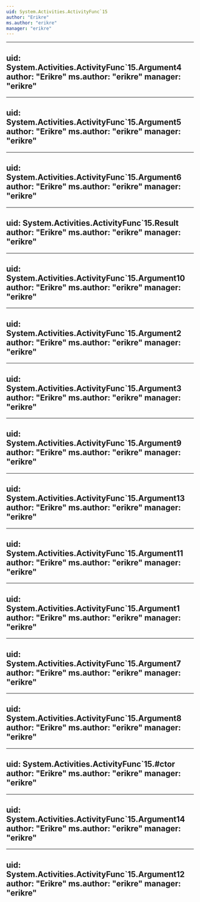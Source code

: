 ```yaml
---
uid: System.Activities.ActivityFunc`15
author: "Erikre"
ms.author: "erikre"
manager: "erikre"
---
```


---
uid: System.Activities.ActivityFunc`15.Argument4
author: "Erikre"
ms.author: "erikre"
manager: "erikre"
---

---
uid: System.Activities.ActivityFunc`15.Argument5
author: "Erikre"
ms.author: "erikre"
manager: "erikre"
---

---
uid: System.Activities.ActivityFunc`15.Argument6
author: "Erikre"
ms.author: "erikre"
manager: "erikre"
---

---
uid: System.Activities.ActivityFunc`15.Result
author: "Erikre"
ms.author: "erikre"
manager: "erikre"
---

---
uid: System.Activities.ActivityFunc`15.Argument10
author: "Erikre"
ms.author: "erikre"
manager: "erikre"
---

---
uid: System.Activities.ActivityFunc`15.Argument2
author: "Erikre"
ms.author: "erikre"
manager: "erikre"
---

---
uid: System.Activities.ActivityFunc`15.Argument3
author: "Erikre"
ms.author: "erikre"
manager: "erikre"
---

---
uid: System.Activities.ActivityFunc`15.Argument9
author: "Erikre"
ms.author: "erikre"
manager: "erikre"
---

---
uid: System.Activities.ActivityFunc`15.Argument13
author: "Erikre"
ms.author: "erikre"
manager: "erikre"
---

---
uid: System.Activities.ActivityFunc`15.Argument11
author: "Erikre"
ms.author: "erikre"
manager: "erikre"
---

---
uid: System.Activities.ActivityFunc`15.Argument1
author: "Erikre"
ms.author: "erikre"
manager: "erikre"
---

---
uid: System.Activities.ActivityFunc`15.Argument7
author: "Erikre"
ms.author: "erikre"
manager: "erikre"
---

---
uid: System.Activities.ActivityFunc`15.Argument8
author: "Erikre"
ms.author: "erikre"
manager: "erikre"
---

---
uid: System.Activities.ActivityFunc`15.#ctor
author: "Erikre"
ms.author: "erikre"
manager: "erikre"
---

---
uid: System.Activities.ActivityFunc`15.Argument14
author: "Erikre"
ms.author: "erikre"
manager: "erikre"
---

---
uid: System.Activities.ActivityFunc`15.Argument12
author: "Erikre"
ms.author: "erikre"
manager: "erikre"
---
